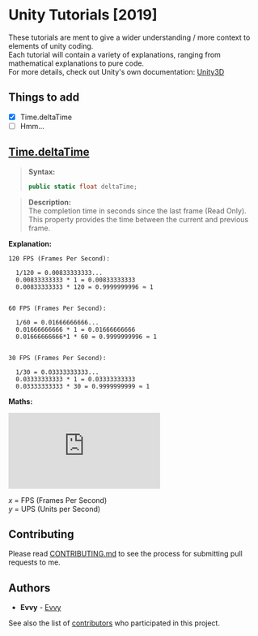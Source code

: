 # Unity Tutorials [2019]
These tutorials are ment to give a wider understanding / more context to elements of unity coding.  
Each tutorial will contain a variety of explanations, ranging from mathematical explanations to pure code.  
For more details, check out Unity's own documentation: [Unity3D](https://docs.unity3d.com/ScriptReference/)

## Things to add  
- [x] Time.deltaTime
- [ ] Hmm...

## [Time.deltaTime](https://docs.unity3d.com/ScriptReference/Time-deltaTime.html)

> **Syntax:**  
>```cs
>public static float deltaTime;
>```

>**Description:**  
>The completion time in seconds since the last frame (Read Only).  
>This property provides the time between the current and previous frame.

**Explanation:**

```
120 FPS (Frames Per Second):

  1/120 = 0.00833333333...
  0.00833333333 * 1 = 0.00833333333
  0.00833333333 * 120 = 0.9999999996 ≈ 1


60 FPS (Frames Per Second):

  1/60 = 0.01666666666...
  0.01666666666 * 1 = 0.01666666666
  0.01666666666*1 * 60 = 0.9999999996 ≈ 1


30 FPS (Frames Per Second):

  1/30 = 0.03333333333...
  0.03333333333 * 1 = 0.03333333333
  0.03333333333 * 30 = 0.9999999999 ≈ 1
```

**Maths:**

![Equation](http://latex.codecogs.com/gif.latex?%5Cfrac%7B1%7D%7Bx%7D%20%5Ccdot%20y%20%5Ccdot%20x%20%3D%20%5Cfrac%7B1%20%5Ccdot%20y%20%5Ccdot%20x%7D%7Bx%7D%20%3D%201%20%5Ccdot%20y%20%3D%20y)

_x_ = FPS (Frames Per Second)  
_y_ = UPS (Units per Second)

## Contributing  
Please read [CONTRIBUTING.md](https://github.com/Evvy/Unity-Tutorials/blob/master/CONTRIBUTING.md) to see the process for submitting pull requests to me.

## Authors

* **Evvy** - [Evvy](https://github.com/Evvy)

See also the list of [contributors](http://github.com/Evvy/Unity-Tutorials/contributors) who participated in this project.

